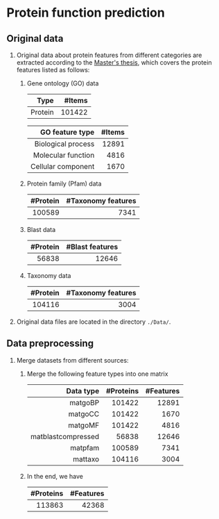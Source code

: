 

# Protein function prediction

## Original data

1. Original data about protein features from different categories are extracted according to the [Master's thesis](), which covers the protein features listed as follows: 

   1. Gene ontology (GO) data

      |Type|#Items|
      |---:|---:|
      |Protein|101422|

      |GO feature type|#Items|
      |---:|---:|
      |Biological process|12891|
      |Molecular function|4816|
      |Cellular component|1670|

   2. Protein family (Pfam) data

      |#Protein|#Taxonomy features|
      |---:|---:|
      |100589|7341|

   3. Blast data

      |#Protein|#Blast features|
      |---:|---:|
      |56838|12646|

   4. Taxonomy data

      |#Protein|#Taxonomy features|
      |---:|---:|
      |104116|3004|

2. Original data files are located in the directory `./Data/`.

## Data preprocessing

1. Merge datasets from different sources:

   1. Merge the following feature types into one matrix

      |Data type|#Proteins|#Features|
      |----:|----:|----:|
      |matgoBP|101422|12891|
      |matgoCC|101422|1670|
      |matgoMF|101422|4816|
      |matblastcompressed|56838|12646|
      |matpfam|100589|7341|
      |mattaxo|104116|3004|

   1. In the end, we have 

      |#Proteins|#Features|
      |----:|----:|
      |113863|42368|

##
